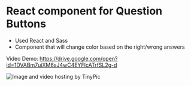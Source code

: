 # React component for Question Buttons


- Used React and Sass
- Component that will change color based on the right/wrong answers

Video Demo: https://drive.google.com/open?id=1DVABm7uiXM6sJ4wC4EYFIcATrfSL2g-d


<img src="http://i67.tinypic.com/6qk6xs.png" border="0" alt="Image and video hosting by TinyPic">
